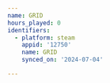 ```yaml
---
name: GRID
hours_played: 0
identifiers:
  - platform: steam
    appid: '12750'
    name: GRID
    synced_on: '2024-07-04'

---
```

